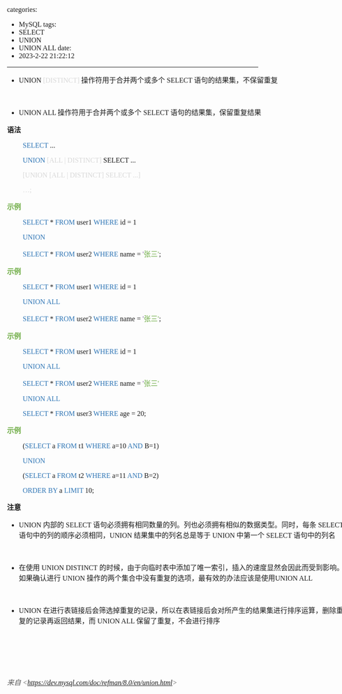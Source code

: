 categories:
- MySQL
tags:
- SELECT
- UNION
- UNION ALL
date:
- 2023-2-22 21:22:12
---

<body lang=zh-CN style='font-family:"Microsoft YaHei UI";font-size:12.0pt'>
<!--StartFragment-->

<div style='direction:ltr;border-width:100%'>

<div style='direction:ltr;margin-top:0in;margin-left:0in;width:8.125in'>

<div style='direction:ltr;margin-top:0in;margin-left:0in;width:8.125in'>

<ul type=disc style='direction:ltr;unicode-bidi:embed;margin-top:0in;
 margin-bottom:0in'>
 <li style='margin-top:0;margin-bottom:0;vertical-align:middle'><span
     style='font-family:"Comic Sans MS";font-size:12.0pt' lang=en-US>UNION </span><span
     style='font-family:"Comic Sans MS";font-size:12.0pt;color:#D8D8D8'
     lang=en-US>[DISTINCT] </span><span style='font-family:"Microsoft YaHei UI";
     font-size:12.0pt' lang=zh-CN>操作符用于合并两个或多个</span><span style='font-family:
     "Comic Sans MS";font-size:12.0pt' lang=zh-CN> SELECT </span><span
     style='font-family:"Microsoft YaHei UI";font-size:12.0pt' lang=zh-CN>语句的结果集，不保留重复</span></li>
</ul>

<p style='margin-left:.375in;font-family:"Comic Sans MS";font-size:
12.0pt'>&nbsp;</p>

<ul type=disc style='direction:ltr;unicode-bidi:embed;margin-top:0in;
 margin-bottom:0in'>
 <li style='margin-top:0;margin-bottom:0;vertical-align:middle'><span
     style='font-family:"Comic Sans MS";font-size:12.0pt' lang=en-US>UNION ALL </span><span
     style='font-family:"Microsoft YaHei UI";font-size:12.0pt' lang=zh-CN>操作符用于合并两个或多个</span><span
     style='font-family:"Comic Sans MS";font-size:12.0pt' lang=zh-CN> SELECT </span><span
     style='font-family:"Microsoft YaHei UI";font-size:12.0pt' lang=zh-CN>语句的结果集，保留重复结果</span></li>
</ul>

<p style='font-family:"Microsoft YaHei UI";font-size:12.0pt'><span
style='font-weight:bold'>语法</span></p>

<p style='margin-left:.375in;font-family:"Comic Sans MS";font-size:
12.0pt'><span style='color:#2E75B5'>SELECT</span> ...</p>

<p style='margin-left:.375in;font-family:"Comic Sans MS";font-size:
12.0pt'><span style='color:#2E75B5'>UNION </span><span style='color:#D8D8D8'>[ALL
| DISTINCT]</span> SELECT ...</p>

<p style='margin-left:.375in;font-family:"Comic Sans MS";font-size:
12.0pt;color:#D8D8D8'>[UNION [ALL | DISTINCT] SELECT ...]</p>

<p style='margin-left:.375in;font-family:"Comic Sans MS";font-size:
12.0pt;color:#D8D8D8' lang=en-US>…;</p>

<p style='font-family:"Microsoft YaHei UI";font-size:12.0pt;
color:#70AD47'><span style='font-weight:bold'>示例</span></p>

<p style='margin-left:.375in;font-family:"Comic Sans MS";font-size:
12.0pt'><span style='color:#2E75B5' lang=zh-CN>SELECT</span><span lang=zh-CN> *
</span><span style='color:#2E75B5' lang=en-US>FROM</span><span lang=zh-CN> </span><span
lang=en-US>user1</span><span lang=zh-CN> </span><span style='color:#2E75B5'
lang=en-US>WHERE</span><span lang=zh-CN> </span><span lang=en-US>id</span><span
lang=zh-CN> = </span><span lang=en-US>1</span></p>

<p style='margin-left:.375in;font-family:"Comic Sans MS";font-size:
12.0pt;color:#2E75B5'>UNION</p>

<p style='margin-left:.375in;font-size:12.0pt'><span
style='font-family:"Comic Sans MS";color:#2E75B5' lang=zh-CN>SELECT</span><span
style='font-family:"Comic Sans MS"' lang=zh-CN> * </span><span
style='font-family:"Comic Sans MS";color:#2E75B5' lang=en-US>FROM</span><span
style='font-family:"Comic Sans MS"' lang=zh-CN> </span><span style='font-family:
"Comic Sans MS"' lang=en-US>user2 </span><span style='font-family:"Comic Sans MS";
color:#2E75B5' lang=en-US>WHERE</span><span style='font-family:"Comic Sans MS"'
lang=zh-CN> name = </span><span style='font-family:"Comic Sans MS";color:#8064A2'
lang=zh-CN>'</span><span style='font-family:"Microsoft YaHei UI";color:#70AD47'
lang=zh-CN>张三</span><span style='font-family:"Comic Sans MS";color:#70AD47'
lang=zh-CN>'</span><span style='font-family:"Comic Sans MS"' lang=zh-CN>;</span></p>

<p style='font-family:"Microsoft YaHei UI";font-size:12.0pt;
color:#70AD47'><span style='font-weight:bold'>示例</span></p>

<p style='margin-left:.375in;font-family:"Comic Sans MS";font-size:
12.0pt'><span style='color:#2E75B5' lang=zh-CN>SELECT</span><span lang=zh-CN> *
</span><span style='color:#2E75B5' lang=en-US>FROM</span><span lang=zh-CN> </span><span
lang=en-US>user1</span><span lang=zh-CN> </span><span style='color:#2E75B5'
lang=en-US>WHERE</span><span lang=zh-CN> </span><span lang=en-US>id</span><span
lang=zh-CN> = </span><span lang=en-US>1</span></p>

<p style='margin-left:.375in;font-family:"Comic Sans MS";font-size:
12.0pt;color:#2E75B5'>UNION ALL </p>

<p style='margin-left:.375in;font-size:12.0pt'><span
style='font-family:"Comic Sans MS";color:#2E75B5' lang=zh-CN>SELECT</span><span
style='font-family:"Comic Sans MS"' lang=zh-CN> * </span><span
style='font-family:"Comic Sans MS";color:#2E75B5' lang=en-US>FROM</span><span
style='font-family:"Comic Sans MS"' lang=zh-CN> </span><span style='font-family:
"Comic Sans MS"' lang=en-US>user2 </span><span style='font-family:"Comic Sans MS";
color:#2E75B5' lang=en-US>WHERE</span><span style='font-family:"Comic Sans MS"'
lang=zh-CN> name = </span><span style='font-family:"Comic Sans MS";color:#8064A2'
lang=zh-CN>'</span><span style='font-family:"Microsoft YaHei UI";color:#70AD47'
lang=zh-CN>张三</span><span style='font-family:"Comic Sans MS";color:#70AD47'
lang=zh-CN>'</span><span style='font-family:"Comic Sans MS"' lang=zh-CN>;</span></p>

<p style='font-family:"Microsoft YaHei UI";font-size:12.0pt;
color:#70AD47'><span style='font-weight:bold'>示例</span></p>

<p style='margin-left:.375in;font-family:"Comic Sans MS";font-size:
12.0pt'><span style='color:#2E75B5' lang=zh-CN>SELECT</span><span lang=zh-CN> *
</span><span style='color:#2E75B5' lang=en-US>FROM</span><span lang=zh-CN> </span><span
lang=en-US>user1</span><span lang=zh-CN> </span><span style='color:#2E75B5'
lang=en-US>WHERE</span><span lang=zh-CN> </span><span lang=en-US>id</span><span
lang=zh-CN> = </span><span lang=en-US>1</span></p>

<p style='margin-left:.375in;font-family:"Comic Sans MS";font-size:
12.0pt;color:#2E75B5'>UNION ALL </p>

<p style='margin-left:.375in;font-size:12.0pt'><span
style='font-family:"Comic Sans MS";color:#2E75B5' lang=zh-CN>SELECT</span><span
style='font-family:"Comic Sans MS"' lang=zh-CN> * </span><span
style='font-family:"Comic Sans MS";color:#2E75B5' lang=en-US>FROM</span><span
style='font-family:"Comic Sans MS"' lang=zh-CN> </span><span style='font-family:
"Comic Sans MS"' lang=en-US>user2 </span><span style='font-family:"Comic Sans MS";
color:#2E75B5' lang=en-US>WHERE</span><span style='font-family:"Comic Sans MS"'
lang=zh-CN> name = </span><span style='font-family:"Comic Sans MS";color:#8064A2'
lang=zh-CN>'</span><span style='font-family:"Microsoft YaHei UI";color:#70AD47'
lang=zh-CN>张三</span><span style='font-family:"Comic Sans MS";color:#70AD47'
lang=zh-CN>'</span></p>

<p style='margin-left:.375in;font-family:"Comic Sans MS";font-size:
12.0pt;color:#2E75B5'>UNION ALL </p>

<p style='margin-left:.375in;font-family:"Comic Sans MS";font-size:
12.0pt'><span style='color:#2E75B5' lang=zh-CN>SELECT</span><span lang=zh-CN> *
</span><span style='color:#2E75B5' lang=en-US>FROM</span><span lang=zh-CN> </span><span
lang=en-US>user3 </span><span style='color:#2E75B5' lang=en-US>WHERE</span><span
lang=zh-CN> </span><span lang=en-US>age</span><span lang=zh-CN> = </span><span
lang=en-US>20</span><span lang=zh-CN>;</span></p>

<p style='font-family:"Microsoft YaHei UI";font-size:12.0pt;
color:#70AD47'><span style='font-weight:bold'>示例</span></p>

<p style='margin-left:.375in;font-family:"Comic Sans MS";font-size:
12.0pt'>(<span style='color:#2E75B5'>SELECT</span> a <span style='color:#2E75B5'>FROM</span>
t1 <span style='color:#2E75B5'>WHERE</span> a=10 <span style='color:#2E75B5'>AND</span>
B=1)</p>

<p style='margin-left:.375in;font-family:"Comic Sans MS";font-size:
12.0pt;color:#2E75B5'>UNION</p>

<p style='margin-left:.375in;font-family:"Comic Sans MS";font-size:
12.0pt'>(<span style='color:#2E75B5'>SELECT</span> a <span style='color:#2E75B5'>FROM</span>
t2 <span style='color:#2E75B5'>WHERE</span> a=11 <span style='color:#2E75B5'>AND</span>
B=2)</p>

<p style='margin-left:.375in;font-family:"Comic Sans MS";font-size:
12.0pt'><span style='color:#2E75B5'>ORDER BY</span> a <span style='color:#2E75B5'>LIMIT</span>
10;</p>

<p style='font-family:"Microsoft YaHei UI";font-size:12.0pt'><span
style='font-weight:bold'>注意</span></p>

<ul type=disc style='direction:ltr;unicode-bidi:embed;margin-top:0in;
 margin-bottom:0in'>
 <li style='margin-top:0;margin-bottom:0;vertical-align:middle'><span
     style='font-family:"Comic Sans MS";font-size:12.0pt'>UNION </span><span
     style='font-family:"Microsoft YaHei UI";font-size:12.0pt'>内部的</span><span
     style='font-family:"Comic Sans MS";font-size:12.0pt'> SELECT </span><span
     style='font-family:"Microsoft YaHei UI";font-size:12.0pt'>语句必须拥有相同数量的列。列也必须拥有相似的数据类型。同时，每条</span><span
     style='font-family:"Comic Sans MS";font-size:12.0pt'> SELECT </span><span
     style='font-family:"Microsoft YaHei UI";font-size:12.0pt'>语句中的列的顺序必须相同，</span><span
     style='font-family:"Comic Sans MS";font-size:12.0pt'>UNION </span><span
     style='font-family:"Microsoft YaHei UI";font-size:12.0pt'>结果集中的列名总是等于</span><span
     style='font-family:"Comic Sans MS";font-size:12.0pt'> UNION </span><span
     style='font-family:"Microsoft YaHei UI";font-size:12.0pt'>中第一个</span><span
     style='font-family:"Comic Sans MS";font-size:12.0pt'> SELECT </span><span
     style='font-family:"Microsoft YaHei UI";font-size:12.0pt'>语句中的列名</span></li>
</ul>

<p style='margin-left:.375in;font-family:"Comic Sans MS";font-size:
12.0pt'>&nbsp;</p>

<ul type=disc style='direction:ltr;unicode-bidi:embed;margin-top:0in;
 margin-bottom:0in'>
 <li style='margin-top:0;margin-bottom:0;vertical-align:middle'><span
     style='font-family:"Microsoft YaHei UI";font-size:12.0pt' lang=zh-CN>在使用</span><span
     style='font-family:"Comic Sans MS";font-size:12.0pt' lang=en-US> </span><span
     style='font-family:"Comic Sans MS";font-size:12.0pt' lang=zh-CN>UNION
     DISTINCT</span><span style='font-family:"Comic Sans MS";font-size:12.0pt'
     lang=en-US> </span><span style='font-family:"Microsoft YaHei UI";
     font-size:12.0pt' lang=zh-CN>的时候，由于向临时表中添加了唯一索引，插入的速度显然会因此而受到影响。如果确认进行</span><span
     style='font-family:"Comic Sans MS";font-size:12.0pt' lang=en-US> </span><span
     style='font-family:"Comic Sans MS";font-size:12.0pt' lang=zh-CN>UNION</span><span
     style='font-family:"Comic Sans MS";font-size:12.0pt' lang=en-US> </span><span
     style='font-family:"Microsoft YaHei UI";font-size:12.0pt' lang=zh-CN>操作的两个集合中没有重复的选项，最有效的办法应该是使用</span><span
     style='font-family:"Comic Sans MS";font-size:12.0pt' lang=zh-CN>UNION ALL</span></li>
</ul>

<p style='margin-left:.375in;font-family:"Comic Sans MS";font-size:
12.0pt'>&nbsp;</p>

<ul type=disc style='direction:ltr;unicode-bidi:embed;margin-top:0in;
 margin-bottom:0in'>
 <li style='margin-top:0;margin-bottom:0;vertical-align:middle'><span
     style='font-family:"Comic Sans MS";font-size:12.0pt' lang=zh-CN>UNION</span><span
     style='font-family:"Comic Sans MS";font-size:12.0pt' lang=en-US> </span><span
     style='font-family:"Microsoft YaHei UI";font-size:12.0pt' lang=zh-CN>在进行表链接后会筛选掉重复的记录，所以在表链接后会对所产生的结果集进行排序运算，删除重复的记录再返回结果，而</span><span
     style='font-family:"Comic Sans MS";font-size:12.0pt' lang=en-US> </span><span
     style='font-family:"Comic Sans MS";font-size:12.0pt' lang=zh-CN>UNION</span><span
     style='font-family:"Comic Sans MS";font-size:12.0pt' lang=en-US> ALL </span><span
     style='font-family:"Microsoft YaHei UI";font-size:12.0pt' lang=zh-CN>保留了重复，不会进行排序</span></li>
</ul>

<p style='font-family:"Comic Sans MS";font-size:12.0pt'>&nbsp;</p>

<p style='font-family:"Comic Sans MS";font-size:12.0pt'>&nbsp;</p>

<p style='font-family:"Comic Sans MS";font-size:11.0pt'>&nbsp;</p>

<p><cite style='font-size:12.0pt;color:#595959'><span
style='font-family:"Microsoft YaHei UI"'>来自</span><span style='font-family:
"Comic Sans MS"'> &lt;</span><a
href="https://dev.mysql.com/doc/refman/8.0/en/union.html"><span
style='font-family:"Comic Sans MS"'>https://dev.mysql.com/doc/refman/8.0/en/union.html</span></a><span
style='font-family:"Comic Sans MS"'>&gt; </span></cite></p>

</div>

</div>

</div>

<!--EndFragment-->
</body>